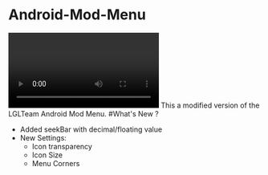 # Android-Mod-Menu
![mod menu video](Video.mp4)
This a modified version of the LGLTeam Android Mod Menu.
#What's New ?
- Added seekBar with decimal/floating value
- New Settings:
  - Icon transparency
  - Icon Size
  - Menu Corners
